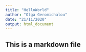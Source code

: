 ```yaml
---
title: "HelloWorld"
author: "Olga Geromichalou"
date: "21/11/2020"
output: html_document
---
```



## This is a markdown file
